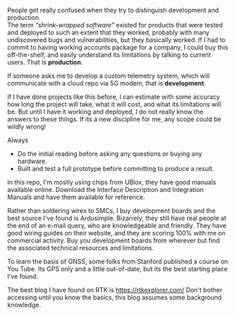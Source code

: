 People get really confused when they try to distinguish development and production.  
The term *“shrink-wrapped software”* existed for products that were tested and deployed to such an extent that they worked, probably with many undiscovered 
bugs and vulnerabilities, but they basically worked. If I had to commit to having working accounts package for a company, I could buy this off-the-shelf, 
and easily understand its limitations by talking to current users. That is **production**.

If someone asks me to develop a custom telemetry system, which will communicate with a cloud repo via 5G modem, that is **development**. 

If I have done projects like this before, I can estimate with some accuracy how long the project will take, what it will cost, 
and what its limitations will be. But until I have it working and deployed, I do not really know the answers to these things.
If its a new discipline for me, any scope could be wildly wrong!

Always 
- Do the initial reading before asking any questions or buying any hardware.
- Built and test a full prototype before committing to produce a result.

In this repo, I'm mostly using chips from UBlox, they have good manuals available online. 
Download the Interface Description and Integration Manuals and have them available for reference.

Rather than soldering wires to SMCs, I buy development boards and the best source I've found is Ardusimple.
Bizarrely, they still have real people at the end of an e-mail query, who are knowledgeable and friendly. 
They have good wiring guides on their website, and they are scoring 100% with me on commercial activity. 
Buy you development boards from wherever but find the associated technical resources and limitations.

To learn the basis of GNSS, some folks from Stanford published a course on You Tube.
Its GPS only and a little out-of-date, but its the best starting place I've found.

The best blog I have found on RTK is https://rtkexplorer.com/
Don't bother accessing until you know the basics, this blog assumes some background knowledge.






